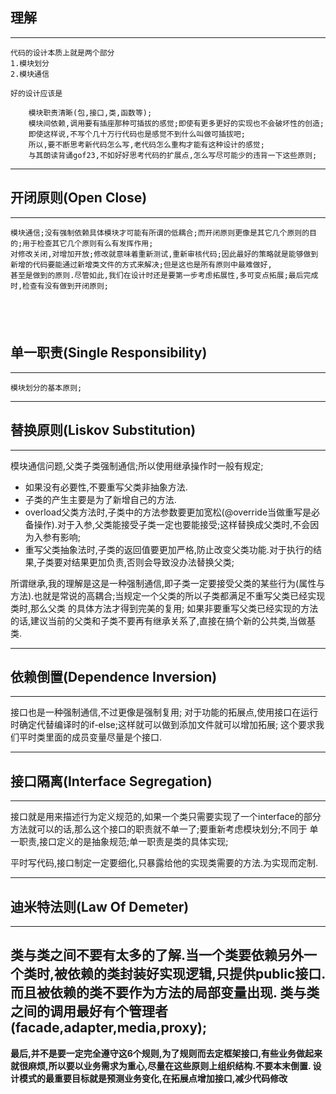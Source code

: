 ## 理解

---
    代码的设计本质上就是两个部分
    1.模块划分
    2.模块通信
    
    好的设计应该是
    
        模块职责清晰(包,接口,类,函数等);
        模块间依赖,调用要有插座那种可插拔的感觉;即使有更多更好的实现也不会破坏性的创造;
        即使这样说,不写个几十万行代码也是感觉不到什么叫做可插拔吧;
        所以,要不断思考新代码怎么写,老代码怎么重构才能有这种设计的感觉;
        与其朗读背诵gof23,不如好好思考代码的扩展点,怎么写尽可能少的违背一下这些原则;
    
---

## 开闭原则(Open Close)

------
    模块通信;没有强制依赖具体模块才可能有所谓的低耦合;而开闭原则更像是其它几个原则的目的;用于检查其它几个原则有么有发挥作用;
    对修改关闭,对增加开放;修改就意味着重新测试,重新审核代码;因此最好的策略就是能够做到新增的代码要能通过新增类文件的方式来解决;但是这也是所有原则中最难做好,
    甚至是做到的原则.尽管如此,我们在设计时还是要第一步考虑拓展性,多可变点拓展;最后完成时,检查有没有做到开闭原则;
​	
------

## 单一职责(Single Responsibility)

------

    模块划分的基本原则;

------

## 替换原则(Liskov Substitution)

------

   模块通信问题,父类子类强制通信;所以使用继承操作时一般有规定;
- 如果没有必要性,不要重写父类非抽象方法.
- 子类的产生主要是为了新增自己的方法.
- overload父类方法时,子类中的方法参数要更加宽松(@override当做重写是必备操作).对于入参,父类能接受子类一定也要能接受;这样替换成父类时,不会因为入参有影响;
- 重写父类抽象法时,子类的返回值要更加严格,防止改变父类功能.对于执行的结果,子类要对结果更加负责,否则会导致没办法替换父类;

所谓继承,我的理解是这是一种强制通信,即子类一定要接受父类的某些行为(属性与方法).也就是常说的高耦合;当规定一个父类的所以子类都满足不重写父类已经实现类时,那么父类
的具体方法才得到完美的复用;
如果非要重写父类已经实现的方法的话,建议当前的父类和子类不要再有继承关系了,直接在搞个新的公共类,当做基类.

------

## 依赖倒置(Dependence Inversion)

------
接口也是一种强制通信,不过更像是强制复用;
对于功能的拓展点,使用接口在运行时确定代替编译时的if-else;这样就可以做到添加文件就可以增加拓展;
这个要求我们平时类里面的成员变量尽量是个接口.

------

## 接口隔离(Interface Segregation)

------

接口就是用来描述行为定义规范的,如果一个类只需要实现了一个interface的部分方法就可以的话,那么这个接口的职责就不单一了;要重新考虑模块划分;不同于
单一职责,接口定义的是抽象规范;单一职责是类的具体实现;


平时写代码,接口制定一定要细化,只暴露给他的实现类需要的方法.为实现而定制.

------

## 迪米特法则(Law Of Demeter)

------

类与类之间不要有太多的了解.当一个类要依赖另外一个类时,被依赖的类封装好实现逻辑,只提供public接口.
而且被依赖的类不要作为方法的局部变量出现.
类与类之间的调用最好有个管理者(facade,adapter,media,proxy);
------

**最后,并不是要一定完全遵守这6个规则,为了规则而去定框架接口,有些业务做起来就很麻烦,所以要以业务需求为重心,尽量在这些原则上组织结构.不要本末倒置.
设计模式的最重要目标就是预测业务变化,在拓展点增加接口,减少代码修改**





